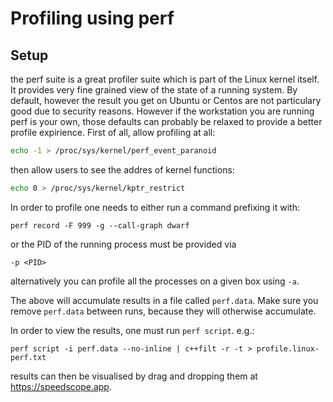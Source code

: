 # Profiling using perf

## Setup 

the perf suite is a great profiler suite which is part of the Linux kernel itself. It provides very fine grained view of the state of a running system. By default, however the result you get on Ubuntu or Centos are not particulary good due to security reasons. However if the workstation you are running perf is your own, those defaults can probably be relaxed to provide a better profile expirience. First of all, allow profiling at all:

```bash
echo -1 > /proc/sys/kernel/perf_event_paranoid
```

then allow users to see the addres of kernel functions:

```bash
echo 0 > /proc/sys/kernel/kptr_restrict
```

In order to profile one needs to either run a command prefixing it with:

```
perf record -F 999 -g --call-graph dwarf
```

or the PID of the running process must be provided via

```
-p <PID>
```

alternatively you can profile all the processes on a given box using `-a`.

The above will accumulate results in a file called `perf.data`. Make sure you remove `perf.data` between runs, because they will otherwise accumulate.

In order to view the results, one must run `perf script`. e.g.:

```
perf script -i perf.data --no-inline | c++filt -r -t > profile.linux-perf.txt
```

results can then be visualised by drag and dropping them at <https://speedscope.app>.
